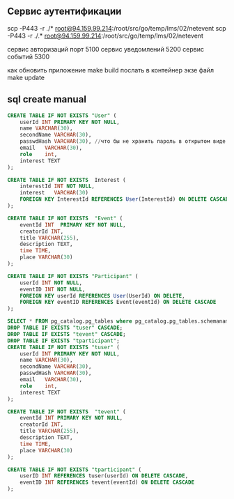  
## Сервис аутентификации

scp -P443 -r ./* root@94.159.99.214:/root/src/go/temp/lms/02/netevent
scp -P443 -r ./.* root@94.159.99.214:/root/src/go/temp/lms/02/netevent 


сервис авторизаций порт 5100
сервис уведомлений      5200
сервис событий          5300

как обновить приложение 
make build
послать в контейнер экзе файл
make update


## sql create manual

```sql
CREATE TABLE IF NOT EXISTS "User" (
    userId INT PRIMARY KEY NOT NULL,
    name VARCHAR(30),
    secondName VARCHAR(30),
    passwdHash VARCHAR(30), //что бы не хранить пароль в открытом виде
    email   VARCHAR(30),
    role    int,
    interest TEXT 
);

CREATE TABLE IF NOT EXISTS  Interest (
    interestId INT NOT NULL,
    interest   VARCHAR(30)
    FOREIGN KEY InterestId REFERENCES User(InterestId) ON DELETE CASCADE,
);

CREATE TABLE IF NOT EXISTS  "Event" (
    eventId INT  PRIMARY KEY NOT NULL,
    creatorId INT,
    title VARCHAR(255),
    description TEXT,
    time TIME,
    place VARCHAR(30)
);

CREATE TABLE IF NOT EXISTS "Participant" (
    userId INT NOT NULL,
    eventID INT NOT NULL,
    FOREIGN KEY userId REFERENCES User(UserId) ON DELETE,
    FOREIGN KEY eventID REFERENCES Event(eventId) ON DELETE CASCADE
);


```

```sql
SELECT * FROM pg_catalog.pg_tables where pg_catalog.pg_tables.schemaname='public';
DROP TABLE IF EXISTS "tuser" CASCADE;
DROP TABLE IF EXISTS "tevent" CASCADE;
DROP TABLE IF EXISTS "tparticipant";
CREATE TABLE IF NOT EXISTS "tuser" (
    userId INT PRIMARY KEY NOT NULL,
    name VARCHAR(30),
    secondName VARCHAR(30),
    passwdHash VARCHAR(30), 
    email   VARCHAR(30),
    role    int,
    interest TEXT 
);

CREATE TABLE IF NOT EXISTS  "tevent" (
    eventId INT PRIMARY KEY NOT NULL,
    creatorId INT,
    title VARCHAR(255),
    description TEXT,
    time TIME,
    place VARCHAR(30)
);

CREATE TABLE IF NOT EXISTS "tparticipant" (
    userID INT REFERENCES tuser(userId) ON DELETE CASCADE,
    eventID INT REFERENCES tevent(eventId) ON DELETE CASCADE
);

```